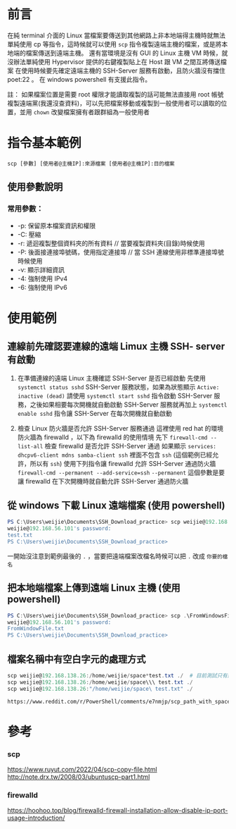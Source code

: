 # 前言

在純 terminal 介面的 Linux 當檔案要傳送到其他網路上非本地端得主機時就無法單純使用 cp 等指令，這時候就可以使用 `scp` 指令複製遠端主機的檔案，或是將本地端的檔案傳送到遠端主機。
還有當環境是沒有 GUI 的 Linux 主機 VM 時候，就沒辦法單純使用 Hypervisor 提供的右鍵複製貼上在 Host 跟 VM 之間互將傳送檔案
在使用時候要先確定遠端主機的 SSH-Server 服務有啟動，且防火牆沒有擋住 poet:22 。
在 windows powershell 有支援此指令。

註： 如果檔案位置是需要 root 權限才能讀取複製的話可能無法直接用 root 帳號複製遠端黨(我還沒查資料)，可以先把檔案移動或複製到一般使用者可以讀取的位置，並用 `chown` 改變檔案擁有者跟群組為一般使用者


# 指令基本範例
```
scp [參數] [使用者@主機IP]:來源檔案 [使用者@主機IP]:目的檔案
```

## 使用參數說明

### 常用參數：
* -p: 保留原本檔案資訊和權限
* -C: 壓縮
* -r: 遞迴複製整個資料夾的所有資料 // 當要複製資料夾(目錄)時候使用
* -P: 後面接連接埠號碼，使用指定連接埠 // 當 SSH 連線使用非標準連接埠號時候使用
* -v: 顯示詳細資訊
* -4: 強制使用 IPv4
* -6: 強制使用 IPv6

# 使用範例

## 連線前先確認要連線的遠端 Limux 主機 SSH- server 有啟動

1. 在準備連線的遠端 Linux 主機確認 SSH-Server 是否已經啟動
   先使用 `systemctl status sshd` SSH-Server 服務狀態，如果為狀態顯示 `Active: inactive (dead)`
   請使用 `systemctl start sshd` 指令啟動 SSH-Server 服務，之後如果相要每次開機就自動啟動 SSH-Server 服務就再加上 `systemctl enable sshd` 指令讓 SSH-Server 在每次開機就自動啟動

2. 檢查 Linux 防火牆是否允許 SSH-Server 服務通過
   這裡使用 red hat 的環境防火牆為 firewalld ，以下為 firewalld 的使用情境
   先下 `firewall-cmd --list-all` 檢查 firewalld 是否允許 SSH-Server 通過
   如果顯示 `services: dhcpv6-client mdns samba-client ssh` 裡面不包含 `ssh` (這個範例已經允許，所以有 `ssh`) 使用下列指令讓 firewalld 允許 SSH-Server 通過防火牆
   `firewall-cmd --permanent --add-service=ssh`
   `--permanent` 這個參數是要讓 firewalld 在下次開機時就自動允許 SSH-Server 通過防火牆

## 從 windows 下載 Linux 遠端檔案 (使用 powershell)

```ps1
PS C:\Users\weijie\Documents\SSH_Download_practice> scp weijie@192.168.56.101:/home/weijie/test.txt .
weijie@192.168.56.101's password:
test.txt                                                                              100%    5     1.3KB/s   00:00
PS C:\Users\weijie\Documents\SSH_Download_practice>
```
一開始沒注意到範例最後的 `.` ，當要把遠端檔案改檔名時候可以把 `.` 改成 `你要的檔名`

## 把本地端檔案上傳到遠端 Linux 主機 (使用 powershell)

```ps1
PS C:\Users\weijie\Documents\SSH_Download_practice> scp .\FromWindowsFile.txt weijie@192.168.56.101:/home/weijie/
weijie@192.168.56.101's password:
FromWindowFile.txt                                                                    100%   25     8.3KB/s   00:00
PS C:\Users\weijie\Documents\SSH_Download_practice>
```

## 檔案名稱中有空白字元的處理方式
```ps1
scp weijie@192.168.138.26:/home/weijie/space*test.txt ./  # 目前測試只有這個指令可以在 windows 10 powershell 使用
scp weijie@192.168.138.26:/home/weijie/space\\\ test.txt ./
scp weijie@192.168.138.26:"/home/weijie/space\ test.txt" ./
```
    https://www.reddit.com/r/PowerShell/comments/e7nmjp/scp_path_with_spaces/

# 參考

### scp
https://www.ruyut.com/2022/04/scp-copy-file.html
http://note.drx.tw/2008/03/ubuntuscp-part1.html

### firewalld
https://hoohoo.top/blog/firewalld-firewall-installation-allow-disable-ip-port-usage-introduction/
